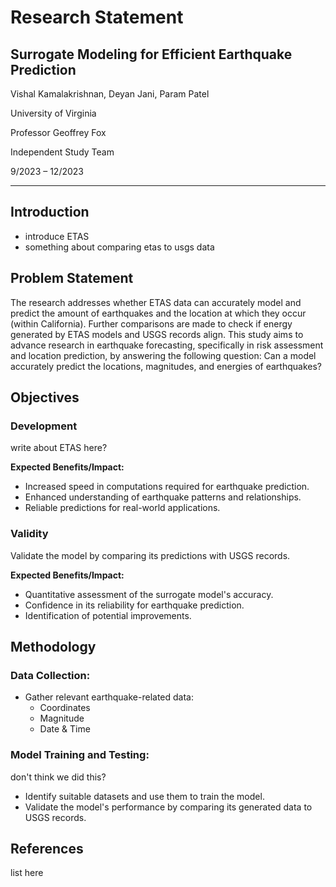 ﻿# Research Statement


## Surrogate Modeling for Efficient Earthquake Prediction
Vishal Kamalakrishnan, Deyan Jani, Param Patel 

University of Virginia

Professor Geoffrey Fox

Independent Study Team

9/2023 – 12/2023

- - -

## Introduction
- introduce ETAS
- something about comparing etas to usgs data

## Problem Statement
The research addresses whether ETAS data can accurately model and predict the amount of earthquakes and the location at which they occur (within California). Further comparisons are made to check if energy generated by ETAS models and USGS records align. This study aims to advance research in earthquake forecasting, specifically in risk assessment and location prediction, by answering the following question: Can a model accurately predict the locations, magnitudes, and energies of earthquakes? 

## Objectives

### Development
write about ETAS here?

**Expected Benefits/Impact:**
- Increased speed in computations required for earthquake prediction. 
- Enhanced understanding of earthquake patterns and relationships.
- Reliable predictions for real-world applications.

### Validity
 Validate the model by comparing its predictions with USGS records.  

**Expected Benefits/Impact:**
- Quantitative assessment of the surrogate model's accuracy.
- Confidence in its reliability for earthquake prediction.
- Identification of potential improvements.

## Methodology
### Data Collection:
- Gather relevant earthquake-related data:
    - Coordinates
    - Magnitude 
    - Date & Time 

### Model Training and Testing:
don't think we did this?
- Identify suitable datasets and use them to train the model.
- Validate the model's performance by comparing its generated data to USGS records.

## References
list here